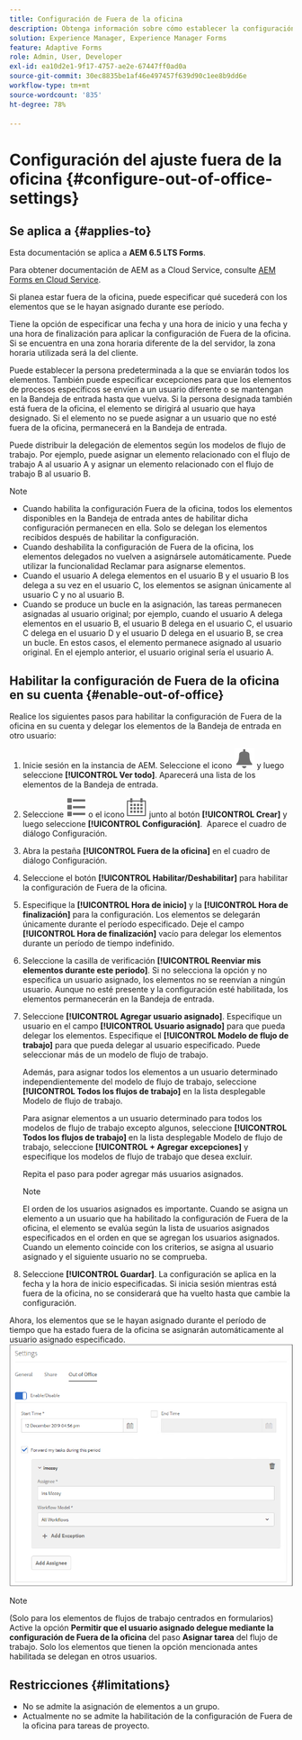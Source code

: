 ```yaml
---
title: Configuración de Fuera de la oficina
description: Obtenga información sobre cómo establecer la configuración de Fuera de la oficina en la instancia de Adobe Experience Manager Forms.
solution: Experience Manager, Experience Manager Forms
feature: Adaptive Forms
role: Admin, User, Developer
exl-id: ea10d2e1-9f17-4757-ae2e-67447ff0ad0a
source-git-commit: 30ec8835be1af46e497457f639d90c1ee8b9dd6e
workflow-type: tm+mt
source-wordcount: '835'
ht-degree: 78%

---
```


# Configuración del ajuste fuera de la oficina {#configure-out-of-office-settings}

## Se aplica a {#applies-to}

Esta documentación se aplica a **AEM 6.5 LTS Forms**.

Para obtener documentación de AEM as a Cloud Service, consulte [AEM Forms en Cloud Service](https://experienceleague.adobe.com/docs/experience-manager-cloud-service/content/forms/create-form-centric-workflows/configure-out-of-office-settings.html).

Si planea estar fuera de la oficina, puede especificar qué sucederá con los elementos que se le hayan asignado durante ese período.

Tiene la opción de especificar una fecha y una hora de inicio y una fecha y una hora de finalización para aplicar la configuración de Fuera de la oficina. Si se encuentra en una zona horaria diferente de la del servidor, la zona horaria utilizada será la del cliente.

Puede establecer la persona predeterminada a la que se enviarán todos los elementos. También puede especificar excepciones para que los elementos de procesos específicos se envíen a un usuario diferente o se mantengan en la Bandeja de entrada hasta que vuelva. Si la persona designada también está fuera de la oficina, el elemento se dirigirá al usuario que haya designado. Si el elemento no se puede asignar a un usuario que no esté fuera de la oficina, permanecerá en la Bandeja de entrada.

Puede distribuir la delegación de elementos según los modelos de flujo de trabajo. Por ejemplo, puede asignar un elemento relacionado con el flujo de trabajo A al usuario A y asignar un elemento relacionado con el flujo de trabajo B al usuario B.


>[!NOTE]
>
>* Cuando habilita la configuración Fuera de la oficina, todos los elementos disponibles en la Bandeja de entrada antes de habilitar dicha configuración permanecen en ella. Solo se delegan los elementos recibidos después de habilitar la configuración.
>* Cuando deshabilita la configuración de Fuera de la oficina, los elementos delegados no vuelven a asignársele automáticamente. Puede utilizar la funcionalidad Reclamar para asignarse elementos.
>* Cuando el usuario A delega elementos en el usuario B y el usuario B los delega a su vez en el usuario C, los elementos se asignan únicamente al usuario C y no al usuario B.
>* Cuando se produce un bucle en la asignación, las tareas permanecen asignadas al usuario original; por ejemplo, cuando el usuario A delega elementos en el usuario B, el usuario B delega en el usuario C, el usuario C delega en el usuario D y el usuario D delega en el usuario B, se crea un bucle. En estos casos, el elemento permanece asignado al usuario original. En el ejemplo anterior, el usuario original sería el usuario A.

## Habilitar la configuración de Fuera de la oficina en su cuenta {#enable-out-of-office}

Realice los siguientes pasos para habilitar la configuración de Fuera de la oficina en su cuenta y delegar los elementos de la Bandeja de entrada en otro usuario:

1. Inicie sesión en la instancia de AEM. Seleccione el icono ![Bandeja de entrada](assets/bell.svg) y luego seleccione **[!UICONTROL Ver todo]**. Aparecerá una lista de los elementos de la Bandeja de entrada.
1. Seleccione ![Selector de vista](assets/viewlist.svg) o el icono ![Selector de vista](assets/calendar.svg) junto al botón **[!UICONTROL Crear]** y luego seleccione **[!UICONTROL Configuración]**.  Aparece el cuadro de diálogo Configuración.
1. Abra la pestaña **[!UICONTROL Fuera de la oficina]** en el cuadro de diálogo Configuración.
1. Seleccione el botón **[!UICONTROL Habilitar/Deshabilitar]** para habilitar la configuración de Fuera de la oficina.
1. Especifique la **[!UICONTROL Hora de inicio]** y la **[!UICONTROL Hora de finalización]** para la configuración. Los elementos se delegarán únicamente durante el período especificado. Deje el campo **[!UICONTROL Hora de finalización]** vacío para delegar los elementos durante un período de tiempo indefinido.
1. Seleccione la casilla de verificación **[!UICONTROL Reenviar mis elementos durante este periodo]**. Si no selecciona la opción y no especifica un usuario asignado, los elementos no se reenvían a ningún usuario. Aunque no esté presente y la configuración esté habilitada, los elementos permanecerán en la Bandeja de entrada.
1. Seleccione **[!UICONTROL Agregar usuario asignado]**. Especifique un usuario en el campo **[!UICONTROL Usuario asignado]** para que pueda delegar los elementos. Especifique el **[!UICONTROL Modelo de flujo de trabajo]** para que pueda delegar al usuario especificado. Puede seleccionar más de un modelo de flujo de trabajo.

   Además, para asignar todos los elementos a un usuario determinado independientemente del modelo de flujo de trabajo, seleccione **[!UICONTROL Todos los flujos de trabajo]** en la lista desplegable Modelo de flujo de trabajo. <br>

   Para asignar elementos a un usuario determinado para todos los modelos de flujo de trabajo excepto algunos, seleccione **[!UICONTROL Todos los flujos de trabajo]** en la lista desplegable Modelo de flujo de trabajo, seleccione **[!UICONTROL + Agregar excepciones]** y especifique los modelos de flujo de trabajo que desea excluir.
   <br>

   Repita el paso para poder agregar más usuarios asignados. <br>

   >[!NOTE]
   >
   >El orden de los usuarios asignados es importante. Cuando se asigna un elemento a un usuario que ha habilitado la configuración de Fuera de la oficina, el elemento se evalúa según la lista de usuarios asignados especificados en el orden en que se agregan los usuarios asignados. Cuando un elemento coincide con los criterios, se asigna al usuario asignado y el siguiente usuario no se comprueba.

1. Seleccione **[!UICONTROL Guardar]**. La configuración se aplica en la fecha y la hora de inicio especificadas. Si inicia sesión mientras está fuera de la oficina, no se considerará que ha vuelto hasta que cambie la configuración.

Ahora, los elementos que se le hayan asignado durante el período de tiempo que ha estado fuera de la oficina se asignarán automáticamente al usuario asignado especificado. 
![Fuera de la oficina](assets/out-of-office.png)

>[!NOTE]
>
>(Solo para los elementos de flujos de trabajo centrados en formularios) Active la opción **Permitir que el usuario asignado delegue mediante la configuración de Fuera de la oficina** del paso **Asignar tarea** del flujo de trabajo. Solo los elementos que tienen la opción mencionada antes habilitada se delegan en otros usuarios.

## Restricciones {#limitations}

* No se admite la asignación de elementos a un grupo.
* Actualmente no se admite la habilitación de la configuración de Fuera de la oficina para tareas de proyecto.
